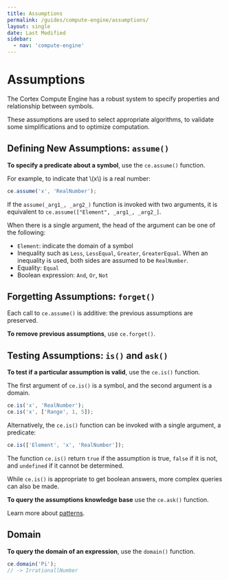 ```yaml
---
title: Assumptions
permalink: /guides/compute-engine/assumptions/
layout: single
date: Last Modified
sidebar:
  - nav: 'compute-engine'
---
```


<script type='module'>
    import {renderMathInDocument} from '//unpkg.com/mathlive/dist/mathlive.min.mjs';
    renderMathInDocument({ 
      renderAccessibleContent: false,
      TeX: { 
        delimiters: {
          inline: [['\\(', '\\)']],
          display: [ ['$$', '$$'], ['\\[', '\\]']],
        },
        processEnvironments : false 
      },
      asciiMath: null,
    });
</script>

# Assumptions

The Cortex Compute Engine has a robust system to specify properties and
relationship between symbols.

These assumptions are used to select appropriate algorithms, to validate some
simplifications and to optimize computation.

## Defining New Assumptions: `assume()`

**To specify a predicate about a symbol**, use the `ce.assume()` function.

For example, to indicate that \\(x\\) is a real number:

```js
ce.assume('x', 'RealNumber');
```

If the `assume(_arg1_, _arg2_)` function is invoked with two arguments, it is
equivalent to `ce.assume(["Element", _arg1_, _arg2_]`.

When there is a single argument, the head of the argument can be one of the
following:

- `Element`: indicate the domain of a symbol
- Inequality such as `Less`, `LessEqual`, `Greater`, `GreaterEqual`. When an
  inequality is used, both sides are assumed to be `RealNumber`.
- Equality: `Equal`
- Boolean expression: `And`, `Or`, `Not`

## Forgetting Assumptions: `forget()`

Each call to `ce.assume()` is additive: the previous assumptions are preserved.

**To remove previous assumptions**, use `ce.forget()`.

## Testing Assumptions: `is()` and `ask()`

**To test if a particular assumption is valid**, use the `ce.is()` function.

The first argument of `ce.is()` is a symbol, and the second argument is a domain.

```js
ce.is('x', 'RealNumber');
ce.is('x', ['Range', 1, 5]);
```

Alternatively, the `ce.is()` function can be invoked with a single argument, a
predicate:

```js
ce.is(['Element', 'x', 'RealNumber']);
```

The function `ce.is()` return `true` if the assumption is true, `false` if it is
not, and `undefined` if it cannot be determined.

While `ce.is()` is appropriate to get boolean answers, more complex queries
can also be made.

**To query the assumptions knowledge base** use the `ce.ask()` function.


Learn more about [patterns](compute-engine/patterns).

## Domain

**To query the domain of an expression**, use the `domain()` function.

```js
ce.domain('Pi');
// -> IrrationallNumber
```
